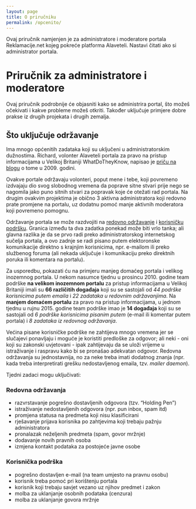 ```yaml
---
layout: page
title: O priručniku
permalink: /opcenito/
---
```


Ovaj priručnik namjenjen je za administratore i moderatore portala Reklamacije.net kojeg pokreće platforma Alaveteli. Nastavi čitati ako si administrator portala.

# Priručnik za administratore i moderatore
Ovaj priručnik podrobnije će objasniti kako se administrira portal, što možeš očekivati i kakve probleme možeš otkriti. Također uključuje primjere dobre prakse iz drugih projekata i drugih zemalja.

## Što uključuje održavanje
Ima mnogo općenitih zadataka koji su uključeni u administratorskim dužnostima. Richard, volonter Alaveteli portala za pravo na pristup informacijama u Velikoj Britaniji WhatDoTheyKnow, napisao je [priču na blogu][richard-blog-2009] o tome u 2009. godini.

Ovakve portale održavaju volonteri, poput mene i tebe, koji povremeno izdvajaju dio svog slobodnog vremena da poprave sitne stvari prije nego se nagomila jako puno sitnih stvari za popravak koje će otežati rad portala. Na drugim ovakvim projektima je obično 3 aktivna administratora koji redovno prate promjene na portalu, uz dodatnu pomoć manje aktivnih moderatora koji povremeno pomognu.

Održavanje portala se može razdvojiti na [redovno održavanje][maintenance] i [korisničku podršku][user-support]. Granica između ta dva zadatka ponekad može biti vrlo tanka; ali glavna razlika je da se prvo radi preko administratorskog internetskog sučelja portala, a ovo zadnje se radi pisano putem elektoronske komunikacije direktno s krajnjim korisnicima, npr. e-mailom ili preko službenog foruma (ali nekada uključuje i komunikaciju preko direktnih poruka ili komentara na portalu).

Za usporedbu, pokazati ću na primjeru manjeg domaćeg portala i velikog inozemnog portala. U nekom nasumce tjednu u prosincu 2010. godine team podrške **na velikom inozemnom portalu** za pristup informacijama u Velikoj Britaniji imali su **66 različitih događaja** koji su se sastojali od *44 podrške korisnicima putem emaila* i *22 zadataka u redovnim održavanjima*. Na **manjem domaćem portalu** za pravo na pristup informacijama, u jednom tjednu u rujnu 2015. godine team podrške imao je **14 događaja** koji su se sastojali od *6 podrške korisnicima pisanim putem* (e-mail ili komentar putem portala) i *8 zadataka iz redovnog održavanja*.

Većina pisane korisničke podrške ne zahtijeva mnogo vremena jer se slučajevi ponavljaju i moguće je koristiti predloške za odgovor; ali neki - oni koji su zakonski uvjetovani - ipak zahtijevaju da se uloži vrijeme u istraživanje i raspravu kako bi se pronašao adekvatan odgovor. Redovna održavanja su jednostavnija, no za neke treba imati dodatnog znanja (npr. kada treba interpretirati grešku nedostavljenog emaila, tzv. *mailer daemon*).

Tjedni zadaci mogu uključivati:

### Redovna održavanja
- razvrstavanje pogrešno dostavljenih odgovora (tzv. “Holding Pen”)
- istraživanje nedostavljenih odgovora (npr. pun inbox, spam itd)
- promjena statusa na predmeta koji nisu klasificirani
- rješavanje prijava korisnika po zahtjevima koji trebaju pažnju administratora
- pronalazak neželjenih predmeta (spam, govor mržnje)
- dodavanje novih pravnih osoba
- izmjena kontakt podataka za postojeće javne osobe

### Korisnička podrška
- pogrešno dostavljen e-mail (na team umjesto na pravnu osobu)
- korisnik treba pomoć pri korištenju portala
- korisnik koji trebaju savjet vezano uz njihov predmet i zakon
- molba za uklanjanje osobnih podataka (cenzura)
- molba za uklanjanje govora mržnje

[richard-blog-2009]:    https://www.mysociety.org/2009/10/13/behind-whatdotheyknow/
[maintenance]:          #
[user-support]:         #

